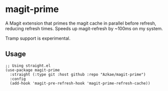 # magit-prime

A Magit extension that primes the magit cache in parallel before refresh, reducing refresh times.
Speeds up magit-refresh by ~100ms on my system.

Tramp support is experimental.

## Usage

```elisp
;; Using straight.el
(use-package magit-prime
  :straight (:type git :host github :repo "Azkae/magit-prime")
  :config
  (add-hook 'magit-pre-refresh-hook 'magit-prime-refresh-cache))
```
